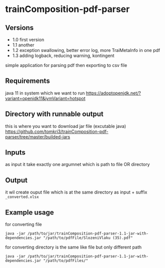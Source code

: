 # trainComposition-pdf-parser

## Versions
- 1.0 first version
- 1.1 another
- 1.2 exception swallowing, better error log, more TraiMetaInfo in one pdf
- 1.3 adding logback, reducing warning, kontingent

simple application for parsing pdf then exporting to csv file
## Requirements
java 11 in system which we want to run
https://adoptopenjdk.net/?variant=openjdk11&jvmVariant=hotspot

## Directory with runnable output
this is where you want to download jar file (excutable java) 
https://github.com/tomkri3/trainComposition-pdf-parser/tree/master/builded-jars

## Inputs
as input it take exactly one argumnet which is path to file OR directory

## Output
it wil create ouput file which is at the same directory as input + suffix `_converted.xlsx`

## Example usage
for converting file

`java -jar /path/to/jar/trainComposition-pdf-parser-1.1-jar-with-dependencies.jar "/path/to/pdfFile/SlozeniVlaku (35).pdf"`

for converting directory is the same like file but only different path

`java -jar /path/to/jar/trainComposition-pdf-parser-1.1-jar-with-dependencies.jar "/path/to/pdfFiles/"`

